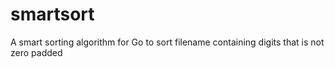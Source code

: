 # smartsort
A smart sorting algorithm for Go to sort filename containing digits that is not zero padded
